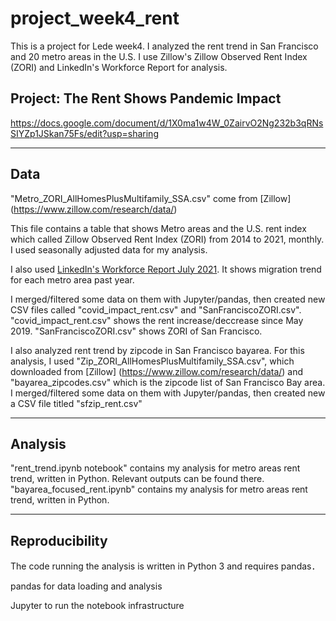 # project_week4_rent

This is a project for Lede week4. I analyzed the rent trend in San Francisco and 20 metro areas in the U.S.
I use Zillow's Zillow Observed Rent Index (ZORI) and LinkedIn's Workforce Report for analysis.

## Project: The Rent Shows Pandemic Impact
https://docs.google.com/document/d/1X0ma1w4W_0ZairvO2Ng232b3qRNsSIYZp1JSkan75Fs/edit?usp=sharing

---
## Data
"Metro_ZORI_AllHomesPlusMultifamily_SSA.csv" come from [Zillow] (https://www.zillow.com/research/data/)

This file contains a table that shows Metro areas and the U.S. rent index which called Zillow Observed Rent Index (ZORI) from 2014 to 2021, monthly.
I used seasonally adjusted data for my analysis.

I also used [LinkedIn's Workforce Report July 2021](https://economicgraph.linkedin.com/resources/linkedin-workforce-report-july-2021).
It shows migration trend for each metro area past year. 

I merged/filtered some data on them with Jupyter/pandas, then created new CSV files called "covid_impact_rent.csv" and "SanFranciscoZORI.csv".
"covid_impact_rent.csv" shows the rent increase/deccrease since May 2019. "SanFranciscoZORI.csv" shows ZORI of San Francisco.

I also analyzed rent trend by zipcode in San Francisco bayarea. 
For this analysis, I used "Zip_ZORI_AllHomesPlusMultifamily_SSA.csv", 
which downloaded from [Zillow] (https://www.zillow.com/research/data/) and "bayarea_zipcodes.csv" which is the zipcode list of San Francisco Bay area.
I merged/filtered some data on them with Jupyter/pandas, then created new a CSV file titled "sfzip_rent.csv"

---
## Analysis
"rent_trend.ipynb notebook" contains my analysis for metro areas rent trend, written in Python. Relevant outputs can be found there.
"bayarea_focused_rent.ipynb" contains my analysis for metro areas rent trend, written in Python.  

---
## Reproducibility
The code running the analysis is written in Python 3 and requires pandas．

pandas for data loading and analysis

Jupyter to run the notebook infrastructure
